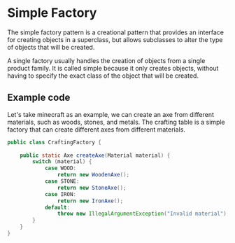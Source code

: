 # Simple Factory

The simple factory pattern is a creational pattern that provides an interface for creating objects in a superclass, but allows subclasses to alter the type of objects that will be created.

A single factory usually handles the creation of objects from a single product family. It is called simple because it only creates objects, without having to specify the exact class of the object that will be created.

## Example code

Let's take minecraft as an example, we can create an axe from different materials, such as woods, stones, and metals. The crafting table is a simple factory that can create different axes from different materials.

```java
public class CraftingFactory {
    
    public static Axe createAxe(Material material) {
        switch (material) {
            case WOOD:
                return new WoodenAxe();
            case STONE:
                return new StoneAxe();
            case IRON:
                return new IronAxe();
            default:
                throw new IllegalArgumentException("Invalid material");
        }
    }
}

```